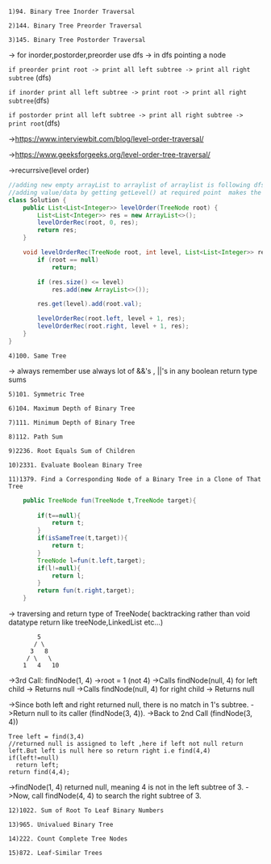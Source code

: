 `1)94. Binary Tree Inorder Traversal`

`2)144. Binary Tree Preorder Traversal`

`3)145. Binary Tree Postorder Traversal`

-> for inorder,postorder,preorder use dfs
-> in dfs pointing a node 

   `if preorder print root -> print all left subtree -> print all right subtree` (dfs)

   `if inorder print all left subtree -> print root -> print all right subtree`(dfs)

   `if postorder print all left subtree -> print all right subtree -> print root`(dfs)

->https://www.interviewbit.com/blog/level-order-traversal/

->https://www.geeksforgeeks.org/level-order-tree-traversal/

->recurrsive(level order)
```java
//adding new empty arrayList to arraylist of arraylist is following dfs approach only
//adding value/data by getting getLevel() at required point  makes the list of list like bfs
class Solution {
    public List<List<Integer>> levelOrder(TreeNode root) {
        List<List<Integer>> res = new ArrayList<>();
        levelOrderRec(root, 0, res);
        return res;
    }

    void levelOrderRec(TreeNode root, int level, List<List<Integer>> res) {
        if (root == null)
            return;

        if (res.size() <= level)
            res.add(new ArrayList<>());

        res.get(level).add(root.val);

        levelOrderRec(root.left, level + 1, res);
        levelOrderRec(root.right, level + 1, res);
    }
}
```

`4)100. Same Tree`

-> always remember use always lot of &&'s , ||'s in any boolean return type sums

`5)101. Symmetric Tree`

`6)104. Maximum Depth of Binary Tree`

`7)111. Minimum Depth of Binary Tree`

`8)112. Path Sum`

`9)2236. Root Equals Sum of Children`

`10)2331. Evaluate Boolean Binary Tree`

`11)1379. Find a Corresponding Node of a Binary Tree in a Clone of That Tree`

```java
    public TreeNode fun(TreeNode t,TreeNode target){
        
        if(t==null){
            return t;
        }
        if(isSameTree(t,target)){
            return t;
        }
        TreeNode l=fun(t.left,target);
        if(l!=null){
            return l;
        }
        return fun(t.right,target);
    }
```
-> traversing and return type of TreeNode( backtracking rather than void datatype return like treeNode,LinkedList etc...)

```
        5
       / \
      3   8
     / \   \
    1   4   10
```

->3rd Call: findNode(1, 4)
->root = 1 (not 4)
->Calls findNode(null, 4) for left child → Returns null
->Calls findNode(null, 4) for right child → Returns null


->Since both left and right returned null, there is no match in 1's subtree.
->Return null to its caller (findNode(3, 4)).
->Back to 2nd Call (findNode(3, 4))

```
Tree left = find(3,4)
//returned null is assigned to left ,here if left not null return left.But left is null here so return right i.e find(4,4)
if(left!=null)
  return left;
return find(4,4);
```
->findNode(1, 4) returned null, meaning 4 is not in the left subtree of 3.
->Now, call findNode(4, 4) to search the right subtree of 3.


`12)1022. Sum of Root To Leaf Binary Numbers`

`13)965. Univalued Binary Tree`

`14)222. Count Complete Tree Nodes`

`15)872. Leaf-Similar Trees`





